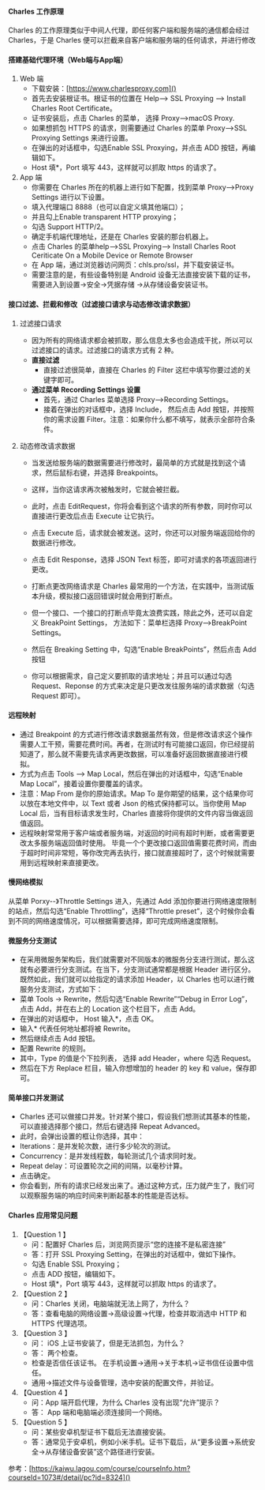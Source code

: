 #### Charles 工作原理
Charles 的工作原理类似于中间人代理，即任何客户端和服务端的通信都会经过 Charles，于是 Charles 便可以拦截来自客户端和服务端的任何请求，并进行修改
#### 搭建基础代理环境（Web端与App端）
1. Web 端
	- 下载安装：[https://www.charlesproxy.com]()
	- 首先去安装根证书。根证书的位置在 Help--> SSL Proxying --> Install Charles Root Certificate。
	- 证书安装后，点击 Charles 的菜单， 选择 Proxy-->macOS Proxy.
	- 如果想抓包 HTTPS 的请求，则需要通过 Charles 的菜单 Proxy-->SSL Proxying Settings 来进行设置。
	- 在弹出的对话框中，勾选Enable SSL Proxying，并点击 ADD 按钮，再编辑如下。
	- Host 填*，Port 填写 443，这样就可以抓取 https 的请求了。
1. App 端
	- 你需要在 Charles 所在的机器上进行如下配置，找到菜单 Proxy-->Proxy Settings 进行以下设置。
	- 填入代理端口 8888（也可以自定义填其他端口）；
	- 并且勾上Enable transparent HTTP proxying；
	- 勾选 Support HTTP/2。
	- 确定手机端代理地址，还是在 Charles 安装的那台机器上。
	- 点击 Charles 的菜单help–>SSL Proxying–> Install Charles Root Ceriticate On a Mobile Device or Remote Browser
	- 在 App 端，通过浏览器访问网页：chls.pro/ssl，并下载安装证书。
	- 需要注意的是，有些设备特别是 Android 设备无法直接安装下载的证书，需要进入到设置->安全->凭据存储 ->从存储设备安装证书。
#### 接口过滤、拦截和修改（过滤接口请求与动态修改请求数据）
1. 过滤接口请求
	- 因为所有的网络请求都会被抓取，那么信息太多也会造成干扰，所以可以过滤接口的请求。过滤接口的请求方式有 2 种。
	- **直接过滤**
		- 直接过滤很简单，直接在 Charles 的 Filter 这栏中填写你要过滤的关键字即可。
	- **通过菜单 Recording Settings 设置**
		- 首先，通过 Charles 菜单选择 Proxy-->Recording Settings。
		- 接着在弹出的对话框中，选择 Include， 然后点击 Add 按钮，并按照你的需求设置 Filter。注意：如果你什么都不填写，就表示全部符合条件。

1. 动态修改请求数据
	- 当发送给服务端的数据需要进行修改时，最简单的方式就是找到这个请求，然后鼠标右键，并选择 Breakpoints。
	- 这样，当你这请求再次被触发时，它就会被拦截。
	- 此时，点击 EditRequest，你将会看到这个请求的所有参数，同时你可以直接进行更改后点击 Execute 让它执行。
	- 点击 Execute 后，请求就会被发送。这时，你还可以对服务端返回给你的数据进行修改。
	- 点击 Edit Response，选择 JSON Text 标签，即可对请求的各项返回进行更改。

	- 打断点更改网络请求是 Charles 最常用的一个方法，在实践中，当测试版本升级，模拟接口返回错误时就会用到打断点。
	- 但一个接口、一个接口的打断点毕竟太浪费实践，除此之外，还可以自定义 BreakPoint Settings， 方法如下：菜单栏选择 Proxy-->BreakPoint Settings。
	- 然后在 Breaking Setting 中，勾选“Enable BreakPoints”，然后点击 Add 按钮
	- 你可以根据需求，自己定义要抓取的请求地址；并且可以通过勾选 Request、Reponse 的方式来决定是只更改发往服务端的请求数据（勾选 Request 即可）。
#### 远程映射
- 通过 Breakpoint 的方式进行修改请求数据虽然有效，但是修改请求这个操作需要人工干预，需要花费时间。再者，在测试时有可能接口返回，你已经提前知道了，那么就不需要先请求再更改数据，可以准备好返回数据直接进行模拟。
- 方式为点击 Tools --> Map Local，然后在弹出的对话框中，勾选“Enable Map Local”，接着设置你要覆盖的请求。
- 注意：Map From 是你的原始请求。Map To 是你期望的结果，这个结果你可以放在本地文件中，以 Text 或者 Json 的格式保持都可以。当你使用 Map Local 后，当有目标请求发生时，Charles 直接将你提供的文件内容当做返回值返回。
- 远程映射常常用于客户端或者服务端，对返回的时间有超时判断，或者需要更改太多服务端返回值时使用。 毕竟一个个更改接口返回值需要花费时间，而由于超时时间非常短，等你改完再去执行，接口就直接超时了，这个时候就需要用到远程映射来直接更改。
#### 慢网络模拟
从菜单 Porxy--》Throttle Settings 进入，先通过 Add 添加你要进行网络速度限制的站点，然后勾选“Enable Throttling”，选择“Throttle preset”，这个时候你会看到不同的网络速度情况，可以根据需要选择，即可完成网络速度限制。
#### 微服务分支测试
- 在采用微服务架构后，我们就需要对不同版本的微服务分支进行测试，那么这就有必要进行分支测试。在当下，分支测试通常都是根据 Header 进行区分。既然如此，我们就可以给指定的请求添加 Header，以 Charles 也可以进行微服务分支测试，方式如下：
- 菜单 Tools -> Rewrite，然后勾选“Enable Rewrite”“Debug in Error Log”，点击 Add，并在右上的 Location 这个栏目下，点击 Add。
- 在弹出的对话框中， Host 输入*，点击 OK。
- 输入* 代表任何地址都将被 Rewrite。
- 然后继续点击 Add 按钮。
- 配置 Rewrite 的规则。
- 其中，Type 的值是个下拉列表， 选择 add Header，where 勾选 Request。
- 然后在下方 Replace 栏目，输入你想增加的 header 的 key 和 value，保存即可。
#### 简单接口并发测试
- Charles 还可以做接口并发。针对某个接口，假设我们想测试其基本的性能，可以直接选择那个接口，然后右键选择 Repeat Advanced。
- 此时，会弹出设置的框让你选择，其中：
- Iterations：是并发轮次数，进行多少轮次的测试。
- Concurrency：是并发线程数，每轮测试几个请求同时发。
- Repeat delay：可设置轮次之间的间隔，以毫秒计算。
- 点击确定。
- 你会看到，所有的请求已经发出来了。通过这种方式，压力就产生了，我们可以观察服务端的响应时间来判断起基本的性能是否达标。
#### Charles 应用常见问题
1. 【Question 1 】
	- 问：配置好 Charles 后，浏览网页提示“您的连接不是私密连接”
	- 答：打开 SSL Proxying Setting，在弹出的对话框中，做如下操作。
	- 勾选 Enable SSL Proxying；
	- 点击 ADD 按钮，编辑如下。
	- Host 填*，Port 填写 443，这样就可以抓取 https 的请求了。
1. 【Question 2 】
	- 问：Charles 关闭，电脑端就无法上网了，为什么？
	- 答：查看电脑的网络设置->高级设置->代理，检查并取消选中 HTTP 和 HTTPS 代理选项。
1. 【Question 3 】
	- 问： iOS 上证书安装了，但是无法抓包，为什么？
	- 答： 两个检查。
	- 检查是否信任该证书。 在手机设置->通用->关于本机->证书信任设置中信任。
	- 通用->描述文件与设备管理，选中安装的配置文件，并验证。
1. 【Question 4 】
	- 问：App 端开启代理，为什么 Charles 没有出现“允许”提示？
	- 答： App 端和电脑端必须连接同一个网络。
1. 【Question 5 】
	- 问：某些安卓机型证书下载后无法直接安装。
	- 答：通常见于安卓机，例如小米手机。证书下载后，从“更多设置->系统安全->从存储设备安装”这个路径进行安装。

参考：[https://kaiwu.lagou.com/course/courseInfo.htm?courseId=1073#/detail/pc?id=8324]()